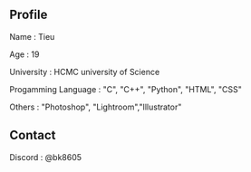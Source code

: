 <!DOCTYPE html>
<html lang ="en">
    <head>
        <meta charset="UTF-8">
        <meta http-equiv="X-UA-Compatible" content="IE=edge">
        <meta name ="viewport" content="width=device-width, initial-scale=1.0">
    </head>
    <body>
        <h2>Profile</h2>
        <p>Name : Tieu</p>
        <p>Age : 19</p>
        <p>University : HCMC university of Science</p>
        <p>Progamming Language : "C", "C++", "Python", "HTML", "CSS"</p>
        <p>Others : "Photoshop", "Lightroom","Illustrator"</p>
        <h2>Contact</h2>
        <p>Discord : @bk8605</p>
    </body>    
</html>    
